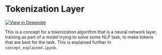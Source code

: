 # Tokenization Layer
[![View in Deepnote](https://deepnote.com/static/buttons/view-in-deepnote-white.svg)](https://deepnote.com/viewer/github/martinm07/tokenization-layer/blob/main/concept-explained.ipynb)

This is a concept for a tokenization algorithm that is a neural network layer, training as part of a model trying to solve some NLP task, to make tokens that are best for the task. This is explained further in `concept_explained.ipynb`.
